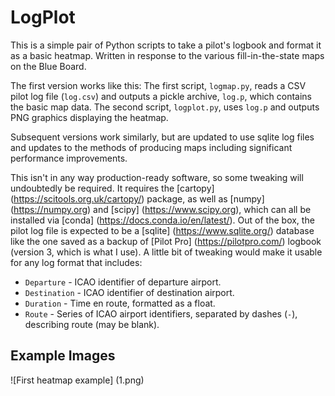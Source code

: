 # LogPlot

This is a simple pair of Python scripts to take a pilot's logbook and format it as a basic heatmap.  Written in response to the various fill-in-the-state maps on the Blue Board.

The first version works like this:
The first script, `logmap.py`, reads a CSV pilot log file (`log.csv`) and outputs a pickle archive, `log.p`, which contains the basic map data.  The second script, `logplot.py`, uses `log.p` and outputs PNG graphics displaying the heatmap.

Subsequent versions work similarly, but are updated to use sqlite log files and updates to the methods of producing maps including significant performance improvements.

This isn't in any way production-ready software, so some tweaking will undoubtedly be required.  It requires the [cartopy] (https://scitools.org.uk/cartopy/) package, as well as [numpy] (https://numpy.org) and [scipy] (https://www.scipy.org), which can all be installed via [conda] (https://docs.conda.io/en/latest/).  Out of the box, the pilot log file is expected to be a [sqlite] (https://www.sqlite.org/) database like the one saved as a backup of [Pilot Pro] (https://pilotpro.com/) logbook (version 3, which is what I use). A little bit of tweaking would make it usable for any log format that includes:
* `Departure` - ICAO identifier of departure airport.
* `Destination` - ICAO identifier of destination airport.
* `Duration` - Time en route, formatted as a float.
* `Route` - Series of ICAO airport identifiers, separated by dashes (`-`), describing route (may be blank).

## Example Images

![First heatmap example]
(1.png)
